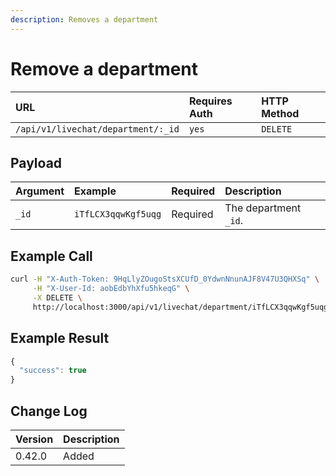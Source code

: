 ```yaml
---
description: Removes a department
---
```


# Remove a department

| URL | Requires Auth | HTTP Method |
| :--- | :--- | :--- |
| `/api/v1/livechat/department/:_id` | `yes` | `DELETE` |

## Payload

| Argument | Example | Required | Description |
| :--- | :--- | :--- | :--- |
| `_id` | `iTfLCX3qqwKgf5uqg` | Required | The department `_id`. |

## Example Call

```bash
curl -H "X-Auth-Token: 9HqLlyZOugoStsXCUfD_0YdwnNnunAJF8V47U3QHXSq" \
     -H "X-User-Id: aobEdbYhXfu5hkeqG" \
     -X DELETE \
     http://localhost:3000/api/v1/livechat/department/iTfLCX3qqwKgf5uqg
```

## Example Result

```javascript
{
  "success": true
}
```

## Change Log

| Version | Description |
| :--- | :--- |
| 0.42.0 | Added |

